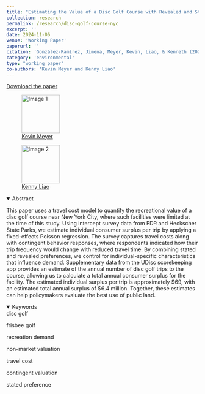```yaml
---
title: "Estimating the Value of a Disc Golf Course with Revealed and Stated Preferences"
collection: research
permalink: /research/disc-golf-course-nyc
excerpt: ''
date: 2024-11-06
venue: 'Working Paper'
paperurl: ''
citation: 'González-Ramírez, Jimena, Meyer, Kevin, Liao, & Kenneth (2024). &quot;An Estimating the Value of a Disc Golf Course with Revealed and Stated Preferences.&quot; <i> Working Paper</i>.'
category: 'environmental'
type: "working paper"
co-authors: 'Kevin Meyer and Kenny Liao'
---
```


<!-- Google tag (gtag.js) -->
<script async src="https://www.googletagmanager.com/gtag/js?id=G-Q95WSVMDNZ"></script>
<script>
  window.dataLayer = window.dataLayer || [];
  function gtag(){dataLayer.push(arguments);}
  gtag('js', new Date());

  gtag('config', 'G-Q95WSVMDNZ');
</script>

[Download the paper](files\Gonzalez-Ramírez_Value_of_Disc_Golf_Course.pdf)

<body>
<div class="image-container">
        <figure>
            <img src="/images/co-authors/kevin_meyer.png" alt="Image 1" width="100" height="auto">
            <figcaption><a href="https://www.kmmeyer.com/" target="_blank">Kevin Meyer</a></figcaption>
        </figure>
        <figure>
            <img src="/images/co-authors/kenny_liao.png" alt="Image 2" width="100" height="auto">
            <figcaption><a href="https://kenneth-liao.com/" target="_blank">Kenny Liao</a></figcaption>
        </figure>
        <!-- Add more images as needed -->
    </div>
</body>


<details open>
<summary>
Abstract
</summary>

<p>
This paper uses a travel cost model to quantify the recreational value of a disc golf course near New York City, where such facilities were limited at the time of this study. Using intercept survey data from FDR and Heckscher State Parks, we estimate individual consumer surplus per trip by applying a fixed-effects Poisson regression. The survey captures travel costs along with contingent behavior responses, where respondents indicated how their trip frequency would change with reduced travel time. By combining stated and revealed preferences, we control for individual-specific characteristics that influence demand. Supplementary data from the UDisc scorekeeping app provides an estimate of the annual number of disc golf trips to the course, allowing us to calculate a total annual consumer surplus for the facility. The estimated individual surplus per trip is approximately $69, with an estimated total annual surplus of $6.4 million. Together, these estimates can help policymakers evaluate the best use of public land.
</p>

</details>

<details open>
<summary>
Keywords
</summary>
disc golf <br>

frisbee golf <br>

recreation demand <br>

non-market valuation <br> 

travel cost <br> 

contingent valuation <br> 

stated preference <br>

</details>

